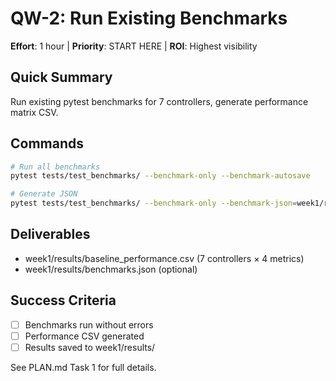 # QW-2: Run Existing Benchmarks

**Effort**: 1 hour | **Priority**: START HERE | **ROI**: Highest visibility

## Quick Summary
Run existing pytest benchmarks for 7 controllers, generate performance matrix CSV.

## Commands
```bash
# Run all benchmarks
pytest tests/test_benchmarks/ --benchmark-only --benchmark-autosave

# Generate JSON
pytest tests/test_benchmarks/ --benchmark-only --benchmark-json=week1/results/benchmarks.json
```

## Deliverables
- week1/results/baseline_performance.csv (7 controllers × 4 metrics)
- week1/results/benchmarks.json (optional)

## Success Criteria
- [ ] Benchmarks run without errors
- [ ] Performance CSV generated
- [ ] Results saved to week1/results/

See PLAN.md Task 1 for full details.
